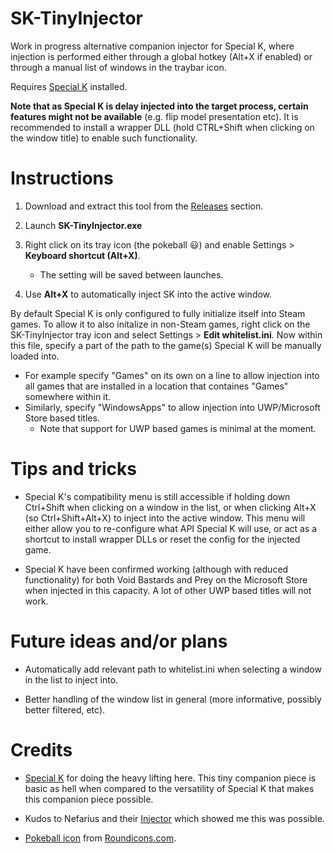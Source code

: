 # SK-TinyInjector

Work in progress alternative companion injector for Special K, where injection is performed either through a global hotkey (Alt+X if enabled) or through a manual list of windows in the traybar icon.

Requires [Special K](https://steamcommunity.com/groups/SpecialK_Mods/discussions/0/) installed.

**Note that as Special K is delay injected into the target process, certain features might not be available** (e.g. flip model presentation etc). It is recommended to install a wrapper DLL (hold CTRL+Shift when clicking on the window title) to enable such functionality.


# Instructions

1. Download and extract this tool from the [Releases](https://github.com/Idearum/SK-AltInjector/releases) section.

2. Launch **SK-TinyInjector.exe**

3. Right click on its tray icon (the pokeball 😃) and enable Settings > **Keyboard shortcut (Alt+X)**.
   * The setting will be saved between launches.
   
4. Use **Alt+X** to automatically inject SK into the active window.

By default Special K is only configured to fully initialize itself into Steam games. To allow it to also initalize in non-Steam games, right click on the SK-TinyInjector tray icon and select Settings > **Edit whitelist.ini**. Now within this file, specify a part of the path to the game(s) Special K will be manually loaded into.
   * For example specify "Games" on its own on a line to allow injection into all games that are installed in a location that containes "Games" somewhere within it.
   * Similarly, specify "WindowsApps" to allow injection into UWP/Microsoft Store based titles.
     * Note that support for UWP based games is minimal at the moment.


# Tips and tricks

* Special K's compatibility menu is still accessible if holding down Ctrl+Shift when clicking on a window in the list, or when clicking Alt+X (so Ctrl+Shift+Alt+X) to inject into the active window. This menu will either allow you to re-configure what API Special K will use, or act as a shortcut to install wrapper DLLs or reset the config for the injected game.

* Special K have been confirmed working (although with reduced functionality) for both Void Bastards and Prey on the Microsoft Store when injected in this capacity. A lot of other UWP based titles will not work.


# Future ideas and/or plans

* Automatically add relevant path to whitelist.ini when selecting a window in the list to inject into.

* Better handling of the window list in general (more informative, possibly better filtered, etc).


# Credits

* [Special K](https://gitlab.com/Kaldaien/SpecialK/) for doing the heavy lifting here. This tiny companion piece is basic as hell when compared to the versatility of Special K that makes this companion piece possible. 

* Kudos to Nefarius and their [Injector](https://github.com/nefarius/Injector) which showed me this was possible.

* [Pokeball icon](https://www.iconfinder.com/icons/1337537/game_go_play_pokeball_pokemon_icon) from [Roundicons.com](https://roundicons.com/).
